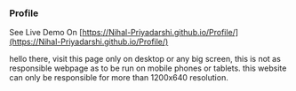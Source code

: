 
### Profile

See Live Demo On [https://Nihal-Priyadarshi.github.io/Profile/](https://Nihal-Priyadarshi.github.io/Profile/)

hello there,
visit this page only on desktop or any big screen, this is not as responsible webpage as to be run on mobile phones or tablets.
this website can only be responsible for more than 1200x640 resolution.
